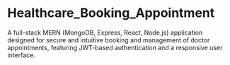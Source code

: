 # Healthcare_Booking_Appointment
A full-stack MERN (MongoDB, Express, React, Node.js) application designed for secure and intuitive booking and management of doctor appointments, featuring JWT-based authentication and a responsive user interface.
